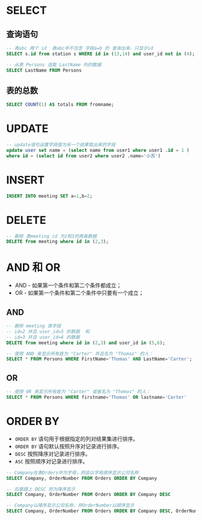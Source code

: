 

# SELECT

## 查询语句

```sql
-- 表abc 两个 id  表abc中不包含 字段a=b 的 查询出来，只显示id
SELECT s.id from station s WHERE id in (13,14) and user_id not in (4);

-- 从表 Persons 选取 LastName 列的数据
SELECT LastName FROM Persons
```

## 表的总数

```sql 
SELECT COUNT(1) AS totals FROM fromname;
```

# UPDATE

```sql 
-- update语句设置字段值为另一个结果取出来的字段
update user set name = (select name from user1 where user1 .id = 1 )
where id = (select id from user2 where user2 .name='小苏')
```


# INSERT

```sql
INSERT INTO meeting SET a=1,b=2;
```

# DELETE

```sql
-- 删除 表meeting id 为2和3的两条数据
DELETE from meeting where id in (2,3);
```


# AND 和 OR

- AND - 如果第一个条件和第二个条件都成立；
- OR - 如果第一个条件和第二个条件中只要有一个成立；

## AND

```sql 
-- 删除 meeting 表字段 
-- id=2 并且 user_id=5 的数据  和
-- id=3 并且 user_id=6 的数据 
DELETE from meeting where id in (2,3) and user_id in (5,6);

-- 使用 AND 来显示所有姓为 "Carter" 并且名为 "Thomas" 的人：
SELECT * FROM Persons WHERE FirstName='Thomas' AND LastName='Carter';
```

## OR

```sql 
-- 使用 OR 来显示所有姓为 "Carter" 或者名为 "Thomas" 的人：
SELECT * FROM Persons WHERE firstname='Thomas' OR lastname='Carter'
```

# ORDER BY

- `ORDER BY` 语句用于根据指定的列对结果集进行排序。
- `ORDER BY` 语句默认按照升序对记录进行排序。
- `DESC` 按照降序对记录进行排序。
- `ASC` 按照顺序对记录进行排序。

```sql
-- Company在表Orders中为字母，则会以字母顺序显示公司名称
SELECT Company, OrderNumber FROM Orders ORDER BY Company

-- 后面跟上 DESC 则为降序显示
SELECT Company, OrderNumber FROM Orders ORDER BY Company DESC

-- Company以降序显示公司名称，并OrderNumber以顺序显示
SELECT Company, OrderNumber FROM Orders ORDER BY Company DESC, OrderNumber ASC
```